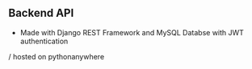 ## Backend API

* Made with Django REST Framework and MySQL Databse with JWT authentication 

 / hosted on pythonanywhere
